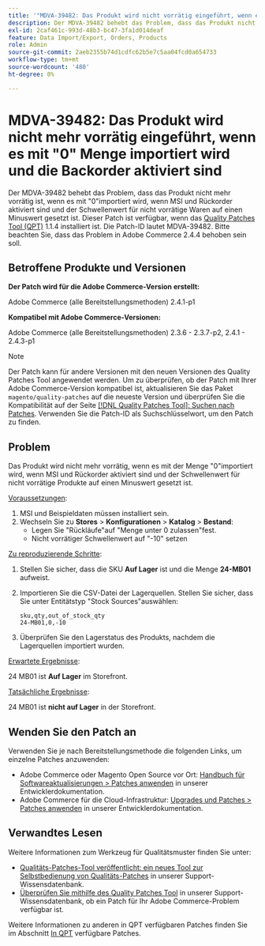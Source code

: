 ```yaml
---
title: '"MDVA-39482: Das Produkt wird nicht vorrätig eingeführt, wenn es mit "0"Menge mit aktivierten Rückständen importiert wird."'
description: Der MDVA-39482 behebt das Problem, dass das Produkt nicht mehr vorrätig ist, wenn es mit "0"importiert wird, wenn MSI und Rückorder aktiviert sind und der Schwellenwert für nicht vorrätige Waren auf einen Minuswert gesetzt ist. Dieser Patch ist verfügbar, wenn das [Quality Patches Tool (QPT)](https://experienceleague.adobe.com/en/docs/commerce-operations/upgrade-guide/patches/overview) 1.1.4 installiert ist. Die Patch-ID lautet MDVA-39482. Bitte beachten Sie, dass das Problem in Adobe Commerce 2.4.4 behoben sein soll.
exl-id: 2caf461c-993d-48b3-bc47-3fa1d014deaf
feature: Data Import/Export, Orders, Products
role: Admin
source-git-commit: 2aeb2355b74d1cdfc62b5e7c5aa04fcd0a654733
workflow-type: tm+mt
source-wordcount: '480'
ht-degree: 0%

---
```


# MDVA-39482: Das Produkt wird nicht mehr vorrätig eingeführt, wenn es mit &quot;0&quot; Menge importiert wird und die Backorder aktiviert sind

Der MDVA-39482 behebt das Problem, dass das Produkt nicht mehr vorrätig ist, wenn es mit &quot;0&quot;importiert wird, wenn MSI und Rückorder aktiviert sind und der Schwellenwert für nicht vorrätige Waren auf einen Minuswert gesetzt ist. Dieser Patch ist verfügbar, wenn das [Quality Patches Tool (QPT)](https://experienceleague.adobe.com/en/docs/commerce-operations/upgrade-guide/patches/overview) 1.1.4 installiert ist. Die Patch-ID lautet MDVA-39482. Bitte beachten Sie, dass das Problem in Adobe Commerce 2.4.4 behoben sein soll.

## Betroffene Produkte und Versionen

**Der Patch wird für die Adobe Commerce-Version erstellt:**

Adobe Commerce (alle Bereitstellungsmethoden) 2.4.1-p1

**Kompatibel mit Adobe Commerce-Versionen:**

Adobe Commerce (alle Bereitstellungsmethoden) 2.3.6 - 2.3.7-p2, 2.4.1 - 2.4.3-p1

>[!NOTE]
>
>Der Patch kann für andere Versionen mit den neuen Versionen des Quality Patches Tool angewendet werden. Um zu überprüfen, ob der Patch mit Ihrer Adobe Commerce-Version kompatibel ist, aktualisieren Sie das Paket `magento/quality-patches` auf die neueste Version und überprüfen Sie die Kompatibilität auf der Seite [[!DNL Quality Patches Tool]: Suchen nach Patches](https://experienceleague.adobe.com/tools/commerce-quality-patches/index.html). Verwenden Sie die Patch-ID als Suchschlüsselwort, um den Patch zu finden.

## Problem

Das Produkt wird nicht mehr vorrätig, wenn es mit der Menge &quot;0&quot;importiert wird, wenn MSI und Rückorder aktiviert sind und der Schwellenwert für nicht vorrätige Produkte auf einen Minuswert gesetzt ist.

<u>Voraussetzungen</u>:

1. MSI und Beispieldaten müssen installiert sein.
1. Wechseln Sie zu **Stores** > **Konfigurationen** > **Katalog** > **Bestand**:
   * Legen Sie &quot;Rückläufe&quot;auf &quot;Menge unter 0 zulassen&quot;fest.
   * Nicht vorrätiger Schwellenwert auf &quot;-10&quot; setzen

<u>Zu reproduzierende Schritte</u>:

1. Stellen Sie sicher, dass die SKU **Auf Lager** ist und die Menge **24-MB01** aufweist.
1. Importieren Sie die CSV-Datei der Lagerquellen. Stellen Sie sicher, dass Sie unter Entitätstyp &quot;Stock Sources&quot;auswählen:

   ```code panel
   sku,qty,out_of_stock_qty
   24-MB01,0,-10
   ```

1. Überprüfen Sie den Lagerstatus des Produkts, nachdem die Lagerquellen importiert wurden.

<u>Erwartete Ergebnisse</u>:

24 MB01 ist **Auf Lager** im Storefront.

<u>Tatsächliche Ergebnisse</u>:

24 MB01 ist **nicht auf Lager** in der Storefront.

## Wenden Sie den Patch an

Verwenden Sie je nach Bereitstellungsmethode die folgenden Links, um einzelne Patches anzuwenden:

* Adobe Commerce oder Magento Open Source vor Ort: [Handbuch für Softwareaktualisierungen > Patches anwenden](https://experienceleague.adobe.com/en/docs/commerce-operations/tools/quality-patches-tool/usage) in unserer Entwicklerdokumentation.
* Adobe Commerce für die Cloud-Infrastruktur: [Upgrades und Patches > Patches anwenden](https://experienceleague.adobe.com/en/docs/commerce-cloud-service/user-guide/develop/upgrade/apply-patches) in unserer Entwicklerdokumentation.

## Verwandtes Lesen

Weitere Informationen zum Werkzeug für Qualitätsmuster finden Sie unter:

* [Qualitäts-Patches-Tool veröffentlicht: ein neues Tool zur Selbstbedienung von Qualitäts-Patches](/help/announcements/adobe-commerce-announcements/magento-quality-patches-released-new-tool-to-self-serve-quality-patches.md) in unserer Support-Wissensdatenbank.
* [Überprüfen Sie mithilfe des Quality Patches Tool](/help/support-tools/patches-available-in-qpt-tool/check-patch-for-magento-issue-with-magento-quality-patches.md) in unserer Support-Wissensdatenbank, ob ein Patch für Ihr Adobe Commerce-Problem verfügbar ist.

Weitere Informationen zu anderen in QPT verfügbaren Patches finden Sie im Abschnitt [In QPT](https://support.magento.com/hc/en-us/sections/360010506631-Patches-available-in-QPT-tool-) verfügbare Patches.
